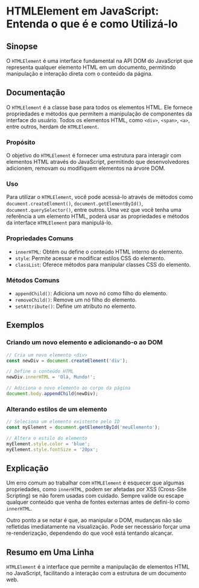 <!--
Meta Description: # HTMLElement em JavaScript: Entenda o que é e como Utilizá-lo ## Sinopse O `HTMLElement` é uma interface fundamental na API DOM do JavaScript que rep...
Meta Keywords: elemento, que, htmlelement, html, javascript
-->

# HTMLElement em JavaScript: Entenda o que é e como Utilizá-lo

## Sinopse
O `HTMLElement` é uma interface fundamental na API DOM do JavaScript que representa qualquer elemento HTML em um documento, permitindo manipulação e interação direta com o conteúdo da página.

## Documentação
O `HTMLElement` é a classe base para todos os elementos HTML. Ele fornece propriedades e métodos que permitem a manipulação de componentes da interface do usuário. Todos os elementos HTML, como `<div>`, `<span>`, `<a>`, entre outros, herdam de `HTMLElement`.

### Propósito
O objetivo do `HTMLElement` é fornecer uma estrutura para interagir com elementos HTML através do JavaScript, permitindo que desenvolvedores adicionem, removam ou modifiquem elementos na árvore DOM.

### Uso
Para utilizar o `HTMLElement`, você pode acessá-lo através de métodos como `document.createElement()`, `document.getElementById()`, `document.querySelector()`, entre outros. Uma vez que você tenha uma referência a um elemento HTML, poderá usar as propriedades e métodos da interface `HTMLElement` para manipulá-lo.

### Propriedades Comuns
- `innerHTML`: Obtém ou define o conteúdo HTML interno do elemento.
- `style`: Permite acessar e modificar estilos CSS do elemento.
- `classList`: Oferece métodos para manipular classes CSS do elemento.

### Métodos Comuns
- `appendChild()`: Adiciona um novo nó como filho do elemento.
- `removeChild()`: Remove um nó filho do elemento.
- `setAttribute()`: Define um atributo no elemento.

## Exemplos

### Criando um novo elemento e adicionando-o ao DOM
```javascript
// Cria um novo elemento <div>
const newDiv = document.createElement('div');

// Define o conteúdo HTML
newDiv.innerHTML = 'Olá, Mundo!';

// Adiciona o novo elemento ao corpo da página
document.body.appendChild(newDiv);
```

### Alterando estilos de um elemento
```javascript
// Seleciona um elemento existente pelo ID
const myElement = document.getElementById('meuElemento');

// Altera o estilo do elemento
myElement.style.color = 'blue';
myElement.style.fontSize = '20px';
```

## Explicação
Um erro comum ao trabalhar com `HTMLElement` é esquecer que algumas propriedades, como `innerHTML`, podem ser afetadas por XSS (Cross-Site Scripting) se não forem usadas com cuidado. Sempre valide ou escape qualquer conteúdo que venha de fontes externas antes de defini-lo como `innerHTML`.

Outro ponto a se notar é que, ao manipular o DOM, mudanças não são refletidas imediatamente na visualização. Pode ser necessário forçar uma re-renderização, dependendo do que você está tentando alcançar.

## Resumo em Uma Linha
`HTMLElement` é a interface que permite a manipulação de elementos HTML no JavaScript, facilitando a interação com a estrutura de um documento web.